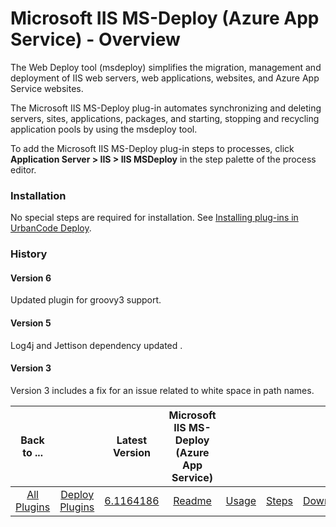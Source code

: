
# Microsoft IIS MS-Deploy (Azure App Service) - Overview


The Web Deploy tool (msdeploy) simplifies the migration, management and deployment of IIS web servers, web applications, websites, and Azure App Service websites.

The Microsoft IIS MS-Deploy plug-in automates synchronizing and deleting servers, sites, applications, packages, and starting, stopping and recycling application pools by using the msdeploy tool.

To add the Microsoft IIS MS-Deploy plug-in steps to processes, click **Application Server > IIS > IIS MSDeploy** in the step palette of the process editor.

### Installation

No special steps are required for installation. See [Installing plug-ins in UrbanCode Deploy](https://community.ibm.com/community/user/wasdevops/blogs/laurel-dickson-bull1/2022/06/13/install-plugins "Installing plug-ins in UrbanCode Deploy").

### History

#### Version 6

Updated plugin for groovy3 support.

#### Version 5

Log4j and Jettison dependency updated .

#### Version 3

Version 3 includes a fix for an issue related to white space in path names.


|Back to ...||Latest Version|Microsoft IIS MS-Deploy (Azure App Service) ||||
| :---: | :---: | :---: | :---: | :---: | :---: | :---: |
|[All Plugins](../../index.md)|[Deploy Plugins](../README.md)|[6.1164186](https://raw.githubusercontent.com/UrbanCode/IBM-UCD-PLUGINS/main/files/IIS-MSDeploy/ucd-IIS-MSDeploy-6.1164186.zip)|[Readme](README.md)|[Usage](usage.md)|[Steps](steps.md)|[Downloads](downloads.md)|
